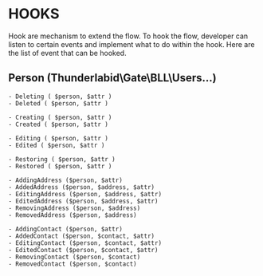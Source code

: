 # HOOKS

Hook are mechanism to extend the flow. To hook the flow, developer can listen to certain events and implement what to do within the hook. Here are the list of event that can be hooked.

## Person (Thunderlabid\Gate\BLL\Users\...)
    - Deleting ( $person, $attr )
    - Deleted ( $person, $attr )

    - Creating ( $person, $attr )
    - Created ( $person, $attr )

    - Editing ( $person, $attr )
    - Edited ( $person, $attr )

    - Restoring ( $person, $attr )
    - Restored ( $person, $attr )

    - AddingAddress ($person, $attr)
    - AddedAddress ($person, $address, $attr)
    - EditingAddress ($person, $address, $attr)
    - EditedAddress ($person, $address, $attr)
    - RemovingAddress ($person, $address)
    - RemovedAddress ($person, $address)

    - AddingContact ($person, $attr)
    - AddedContact ($person, $contact, $attr)
    - EditingContact ($person, $contact, $attr)
    - EditedContact ($person, $contact, $attr)
    - RemovingContact ($person, $contact)
    - RemovedContact ($person, $contact)